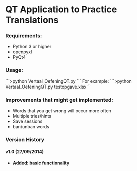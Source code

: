 <h1>QT Application to Practice Translations</h1>

<h3>Requirements:</h3>   
<ul><li>Python 3 or higher  
<li>openpyxl  
<li>PyQt4</li></ul>
  
<h3>Usage: </h3>    
```>python Vertaal_OefeningQT.py <excel file with words and translations.xlsx>```  
For example:  
```>python Vertaal_OefeningQT.py testopgave.xlsx```

<h3>Improvements that might get implemented:  </h3>   
<ul><li>Words that you get wrong will occur more often  </li>
<li>Multiple tries/hints </li> 
<li>Save sessions  </li>
<li>ban/unban words  </li></ul>

<h3> Version History </h3>
<h4>v1.0 (27/09/2014)<h4> 
<ul><li>Added: basic functionality</li></ul>
